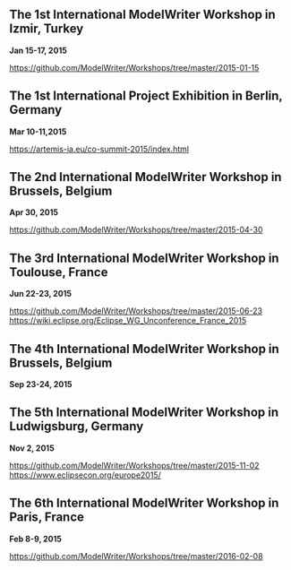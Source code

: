 The 1st International ModelWriter Workshop in Izmir, Turkey
---
**Jan 15-17, 2015**

https://github.com/ModelWriter/Workshops/tree/master/2015-01-15

The 1st International Project Exhibition in Berlin, Germany
---
**Mar 10-11,2015**

https://artemis-ia.eu/co-summit-2015/index.html

The 2nd International ModelWriter Workshop in Brussels, Belgium
---
**Apr 30, 2015**

https://github.com/ModelWriter/Workshops/tree/master/2015-04-30


The 3rd International ModelWriter Workshop in Toulouse, France
---
**Jun 22-23, 2015**

https://github.com/ModelWriter/Workshops/tree/master/2015-06-23
https://wiki.eclipse.org/Eclipse_WG_Unconference_France_2015

The 4th International ModelWriter Workshop in Brussels, Belgium
---
**Sep 23-24, 2015**

The 5th International ModelWriter Workshop in Ludwigsburg, Germany
---
**Nov 2, 2015**

https://github.com/ModelWriter/Workshops/tree/master/2015-11-02
https://www.eclipsecon.org/europe2015/

The 6th International ModelWriter Workshop in Paris, France
---
**Feb 8-9, 2015**

https://github.com/ModelWriter/Workshops/tree/master/2016-02-08
